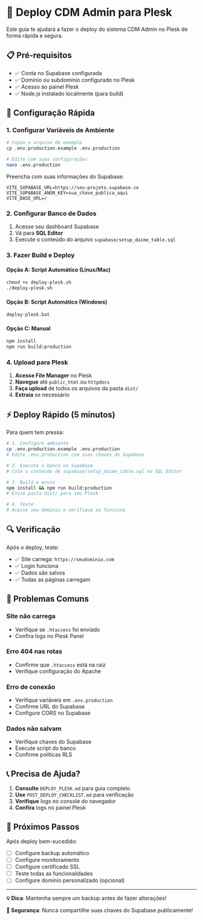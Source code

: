 # 🚀 Deploy CDM Admin para Plesk

Este guia te ajudará a fazer o deploy do sistema CDM Admin no Plesk de forma rápida e segura.

## 📋 Pré-requisitos

- ✅ Conta no Supabase configurada
- ✅ Domínio ou subdomínio configurado no Plesk
- ✅ Acesso ao painel Plesk
- ✅ Node.js instalado localmente (para build)

## 🔧 Configuração Rápida

### 1. Configurar Variáveis de Ambiente

```bash
# Copie o arquivo de exemplo
cp .env.production.example .env.production

# Edite com suas configurações
nano .env.production
```

Preencha com suas informações do Supabase:

```env
VITE_SUPABASE_URL=https://seu-projeto.supabase.co
VITE_SUPABASE_ANON_KEY=sua_chave_publica_aqui
VITE_BASE_URL=/
```

### 2. Configurar Banco de Dados

1. Acesse seu dashboard Supabase
2. Vá para **SQL Editor**
3. Execute o conteúdo do arquivo `supabase/setup_daime_table.sql`

### 3. Fazer Build e Deploy

#### Opção A: Script Automático (Linux/Mac)

```bash
chmod +x deploy-plesk.sh
./deploy-plesk.sh
```

#### Opção B: Script Automático (Windows)

```cmd
deploy-plesk.bat
```

#### Opção C: Manual

```bash
npm install
npm run build:production
```

### 4. Upload para Plesk

1. **Acesse File Manager** no Plesk
2. **Navegue** até `public_html` ou `httpdocs`
3. **Faça upload** de todos os arquivos da pasta `dist/`
4. **Extraia** se necessário

## ⚡ Deploy Rápido (5 minutos)

Para quem tem pressa:

```bash
# 1. Configure ambiente
cp .env.production.example .env.production
# Edite .env.production com suas chaves do Supabase

# 2. Execute o banco no Supabase
# Cole o conteúdo de supabase/setup_daime_table.sql no SQL Editor

# 3. Build e envie
npm install && npm run build:production
# Envie pasta dist/ para seu Plesk

# 4. Teste
# Acesse seu domínio e verifique se funciona
```

## 🔍 Verificação

Após o deploy, teste:

- ✅ Site carrega: `https://seudominio.com`
- ✅ Login funciona
- ✅ Dados são salvos
- ✅ Todas as páginas carregam

## 🐛 Problemas Comuns

### Site não carrega

- Verifique se `.htaccess` foi enviado
- Confira logs no Plesk Panel

### Erro 404 nas rotas

- Confirme que `.htaccess` está na raiz
- Verifique configuração do Apache

### Erro de conexão

- Verifique variáveis em `.env.production`
- Confirme URL do Supabase
- Configure CORS no Supabase

### Dados não salvam

- Verifique chaves do Supabase
- Execute script do banco
- Confirme políticas RLS

## 📞 Precisa de Ajuda?

1. **Consulte** `DEPLOY_PLESK.md` para guia completo
2. **Use** `POST_DEPLOY_CHECKLIST.md` para verificação
3. **Verifique** logs no console do navegador
4. **Confira** logs no painel Plesk

## 🎯 Próximos Passos

Após deploy bem-sucedido:

- [ ] Configure backup automático
- [ ] Configure monitoramento
- [ ] Configure certificado SSL
- [ ] Teste todas as funcionalidades
- [ ] Configure domínio personalizado (opcional)

---

**💡 Dica**: Mantenha sempre um backup antes de fazer alterações!

**🔐 Segurança**: Nunca compartilhe suas chaves do Supabase publicamente!
